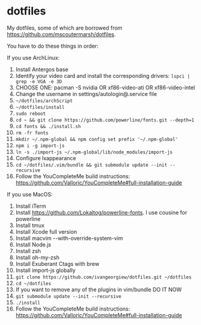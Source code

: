 # dotfiles
My dotfiles, some of which are borrowed from https://github.com/mscoutermarsh/dotfiles.

You have to do these things in order:

If you use ArchLinux:
1) Install Antergos base
2) Identify your video card and install the corresponding drivers: `lspci | grep -e VGA -e 3D`
3) CHOOSE ONE: pacman -S nvidia OR xf86-video-ati OR xf86-video-intel
4) Change the username in settings/autologin@.service file
5) `~/dotfiles/archScript`
6) `~/dotfiles/install`
7) `sudo reboot`
8) `cd ~ && git clone https://github.com/powerline/fonts.git --depth=1`
9) `cd fonts && ./install.sh`
10) `rm -fr fonts`
11) `mkdir ~/.npm-global && npm config set prefix '~/.npm-global'`
12) `npm i -g import-js`
13) `ln -s ./import-js ~/.npm-global/lib/node_modules/import-js`
14) Configure lxappearance
15) `cd ~/dotfiles/.vim/bundle && git submodule update --init --recursive`
16) Follow the YouCompleteMe build instructions: https://github.com/Valloric/YouCompleteMe#full-installation-guide

If you use MacOS:
1) Install iTerm
2) Install https://github.com/Lokaltog/powerline-fonts. I use cousine for powerline
3) Install tmux
4) Install Xcode full version
5) Install macvim --with-override-system-vim
6) Install Node.js
7) Install zsh
8) Install oh-my-zsh
9) Install Exuberant Ctags with brew
10) Install import-js globally
11) `git clone https://github.com/ivangeorgiew/dotfiles.git ~/dotfiles`
12) `cd ~/dotfiles`
13) If you want to remove any of the plugins in vim/bundle DO IT NOW
14) `git submodule update --init --recursive`
15) `./install`
16) Follow the YouCompleteMe build instructions: https://github.com/Valloric/YouCompleteMe#full-installation-guide
